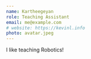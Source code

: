 ```yaml
---
name: Kartheegeyan
role: Teaching Assistant
email: me@example.com
# website: https://kevinl.info
photo: avatar.jpeg
---
```


I like teaching Robotics!

